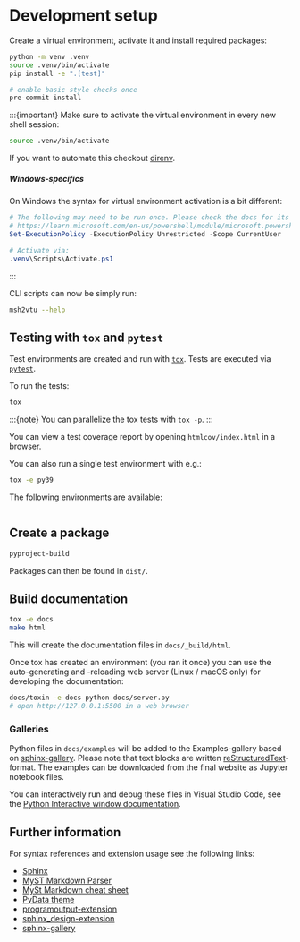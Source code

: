 # Development setup

Create a virtual environment, activate it and install required packages:

```bash
python -m venv .venv
source .venv/bin/activate
pip install -e ".[test]"

# enable basic style checks once
pre-commit install
```

:::{important}
Make sure to activate the virtual environment in every new shell session:

```bash
source .venv/bin/activate
```

If you want to automate this checkout [direnv](https://direnv.net).

<h5><i class="fa-brands fa-windows"></i> Windows-specifics</h5>

On Windows the syntax for virtual environment activation is a bit different:

```powershell
# The following may need to be run once. Please check the docs for its consequences:
# https://learn.microsoft.com/en-us/powershell/module/microsoft.powershell.core/about/about_execution_policiess
Set-ExecutionPolicy -ExecutionPolicy Unrestricted -Scope CurrentUser

# Activate via:
.venv\Scripts\Activate.ps1
```

:::

CLI scripts can now be simply run:

```bash
msh2vtu --help
```

## Testing with `tox` and `pytest`

Test environments are created and run with [`tox`](https://tox.wiki).
Tests are executed via [`pytest`](https://docs.pytest.org/en/7.2.x/).

To run the tests:

```bash
tox
```

:::{note}
You can parallelize the tox tests with `tox -p`.
:::

You can view a test coverage report by opening `htmlcov/index.html` in a browser.

You can also run a single test environment with e.g.:

```bash
tox -e py39
```

The following environments are available:

```{command-output} tox list
```

## Create a package

```bash
pyproject-build
```

Packages can then be found in `dist/`.

## Build documentation

```bash
tox -e docs
make html
```

This will create the documentation files in `docs/_build/html`.

Once tox has created an environment (you ran it once) you can use the auto-generating and -reloading web server (Linux / macOS only) for developing the documentation:

```bash
docs/toxin -e docs python docs/server.py
# open http://127.0.0.1:5500 in a web browser
```

### Galleries

Python files in `docs/examples` will be added to the Examples-gallery based on [sphinx-gallery](https://sphinx-gallery.github.io/stable/index.html).
Please note that text blocks are written [reStructuredText](https://docutils.sourceforge.io/rst.html)-format.
The examples can be downloaded from the final website as Jupyter notebook files.

You can interactively run and debug these files in Visual Studio Code, see the [Python Interactive window documentation](https://code.visualstudio.com/docs/python/jupyter-support-py).

## Further information

For syntax references and extension usage see the following links:

- [Sphinx](https://www.sphinx-doc.org/en/master/)
- [MyST Markdown Parser](https://myst-parser.readthedocs.io/en/latest/)
- [MySt Markdown cheat sheet](https://jupyterbook.org/en/stable/reference/cheatsheet.html#math)
- [PyData theme](https://pydata-sphinx-theme.readthedocs.io/en/stable/index.html)
- [programoutput-extension](https://sphinxcontrib-programoutput.readthedocs.io/en/latest/#)
- [sphinx_design-extension](https://sphinx-design.readthedocs.io/en/furo-theme/index.html)
- [sphinx-gallery](https://sphinx-gallery.github.io/stable/index.html)
